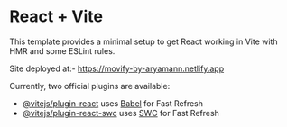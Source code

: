 # React + Vite

This template provides a minimal setup to get React working in Vite with HMR and some ESLint rules.

Site deployed at:- 
https://movify-by-aryamann.netlify.app 

Currently, two official plugins are available:

- [@vitejs/plugin-react](https://github.com/vitejs/vite-plugin-react/blob/main/packages/plugin-react/README.md) uses [Babel](https://babeljs.io/) for Fast Refresh
- [@vitejs/plugin-react-swc](https://github.com/vitejs/vite-plugin-react-swc) uses [SWC](https://swc.rs/) for Fast Refresh
